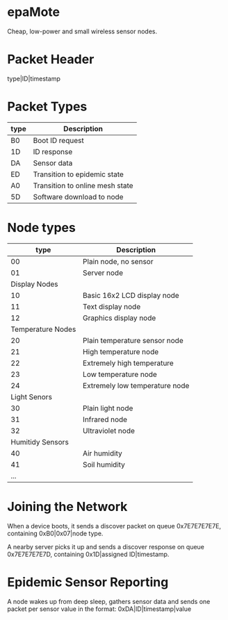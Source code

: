 epaMote
=======

Cheap, low-power and small wireless sensor nodes.

# Packet Header

  type|ID|timestamp


# Packet Types

|type| Description                     |
|----|---------------------------------|
| B0 | Boot ID request                 |
| 1D | ID response                     |
| DA | Sensor data                     |
| ED | Transition to epidemic state    |
| A0 | Transition to online mesh state |
| 5D | Software download to node       |


# Node types

|type| Description                     |
|----|---------------------------------|
| 00 | Plain node, no sensor           |
| 01 | Server node                     |
|           Display Nodes              |
| 10 | Basic 16x2 LCD display node     |
| 11 | Text display node               |
| 12 | Graphics display node           |
|         Temperature Nodes            |
| 20 | Plain temperature sensor node   |
| 21 | High temperature node           |
| 22 | Extremely high temperature      |
| 23 | Low temperature node            |
| 24 | Extremely low temperature node  |
|             Light Senors             |
| 30 | Plain light node                |
| 31 | Infrared node                   |
| 32 | Ultraviolet node                |
|           Humitidy Sensors           |
| 40 | Air humidity                    |
| 41 | Soil humidity                   |
| ...                                  |


# Joining the Network

  When a device boots, it sends a discover packet on queue
  0x7E7E7E7E7E, containing 0xB0|0x07|node type.

  A nearby server picks it up and sends a discover response
  on queue 0x7E7E7E7E7D, containing 0x1D|assigned ID|timestamp.


# Epidemic Sensor Reporting

  A node wakes up from deep sleep, gathers sensor data and
  sends one packet per sensor value in the format:
  0xDA|ID|timestamp|value

